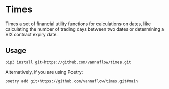 # Times

Times a set of financial utility functions for calculations on dates, like calculating the number of trading days between two dates or determining a VIX contract expiry date.

## Usage

```
pip3 install git+https://github.com/vannaflow/times.git
```

Alternatively, if you are using Poetry:

```
poetry add git+https://github.com/vannaflow/times.git#main
```
